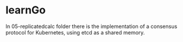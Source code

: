 # learnGo

In 05-replicatedcalc folder there is the implementation of a consensus protocol for Kubernetes, using etcd as a shared memory.
